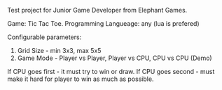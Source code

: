 Test project for Junior Game Developer from Elephant Games.

Game: Tic Tac Toe.
Programming Langueage: any (lua is prefered)

Configurable parameters:
1. Grid Size - min 3x3, max 5x5
2. Game Mode - Player vs Player, Player vs CPU, CPU vs CPU (Demo)

If CPU goes first - it must try to win or draw.
If CPU goes second - must make it hard for player to win as much as possible.
